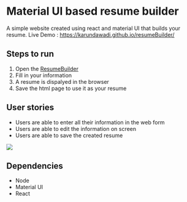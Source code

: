 # Material UI based resume builder 
A simple website created using react and material UI that builds your resume. 
Live Demo : https://karundawadi.github.io/resumeBuilder/

## Steps to run 
1. Open the [ResumeBuilder](https://karundawadi.github.io/resumeBuilder/)
2. Fill in your information 
3. A resume is dispalyed in the browser 
4. Save the html page to use it as your resume 

## User stories
- Users are able to enter all their information in the web form 
- Users are able to edit the information on screen  
- Users are able to save the created resume 

![](https://i2.paste.pics/765cbcebed6df714db0430f5e104fa4c.png?trs=30143286e535085de81163c3cb045a952c0eab7d34900c93e301c2b9f62161db)

## Dependencies 
- Node
- Material UI 
- React  
